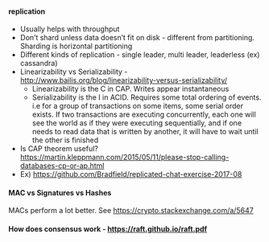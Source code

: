 #### replication
* Usually helps with throughput
* Don’t shard unless data doesn’t fit on disk - different from partitioning. Sharding is horizontal partitioning
* Different kinds of replication - single leader, multi leader, leaderless (ex) cassandra)
* Linearizability vs Serializability - http://www.bailis.org/blog/linearizability-versus-serializability/
	* Linearizability is the C in CAP. Writes appear instantaneous
	* Serializability is the I in ACID. Requires some total ordering of events. i.e for a group of transactions on some items, some serial order exists. If two transactions are executing concurrently, each one will see the world as if they were executing sequentially, and if one needs to read data that is written by another, it will have to wait until the other is finished
* Is CAP theorem useful? https://martin.kleppmann.com/2015/05/11/please-stop-calling-databases-cp-or-ap.html
* Ex) https://github.com/Bradfield/replicated-chat-exercise-2017-08

#### MAC vs Signatures vs Hashes
MACs perform a lot better. See https://crypto.stackexchange.com/a/5647


#### How does consensus work - https://raft.github.io/raft.pdf

